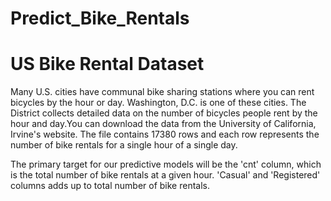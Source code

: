 # Predict_Bike_Rentals
# US Bike Rental Dataset
Many U.S. cities have communal bike sharing stations where you can rent bicycles by the hour or day. Washington, D.C. is one of these cities. The District collects detailed data on the number of bicycles people rent by the hour and day.You can download the data from the University of California, Irvine's website. The file contains 17380 rows and each row represents the number of bike rentals for a single hour of a single day.

The primary target for our predictive models will be the 'cnt' column, which is the total number of bike rentals at a given hour. 'Casual' and 'Registered' columns adds up to total number of bike rentals.
